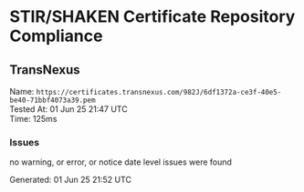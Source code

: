 # STIR/SHAKEN Certificate Repository Compliance

## TransNexus

Name: `https://certificates.transnexus.com/982J/6df1372a-ce3f-40e5-be40-71bbf4073a39.pem`\
Tested At: 01 Jun 25 21:47 UTC\
Time: 125ms

### Issues

no warning, or error, or notice date level issues were found

Generated: 01 Jun 25 21:52 UTC